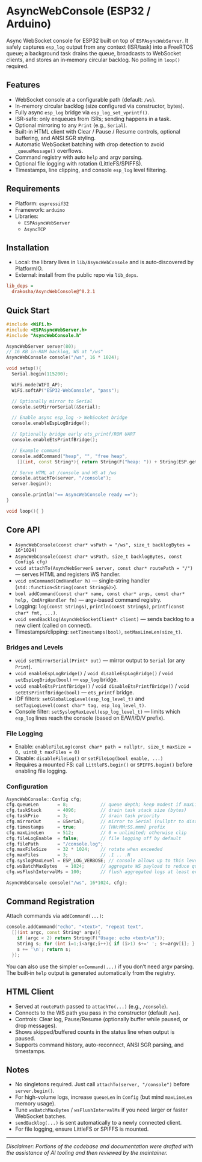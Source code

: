 # AsyncWebConsole (ESP32 / Arduino)

Async WebSocket console for ESP32 built on top of `ESPAsyncWebServer`. It safely captures `esp_log` output from any context (ISR/task) into a FreeRTOS queue; a background task drains the queue, broadcasts to WebSocket clients, and stores an in‑memory circular backlog. No polling in `loop()` required.

## Features
- WebSocket console at a configurable path (default: `/ws`).
- In-memory circular backlog (size configured via constructor, bytes).
- Fully async `esp_log` bridge via `esp_log_set_vprintf()`.
- ISR-safe: only enqueues from ISRs; sending happens in a task.
- Optional mirroring to any `Print` (e.g., `Serial`).
- Built-in HTML client with Clear / Pause / Resume controls, optional buffering, and ANSI SGR styling.
- Automatic WebSocket batching with drop detection to avoid `_queueMessage()` overflows.
- Command registry with auto `help` and argv parsing.
- Optional file logging with rotation (LittleFS/SPIFFS).
- Timestamps, line clipping, and console `esp_log` level filtering.

## Requirements
- Platform: `espressif32`
- Framework: `arduino`
- Libraries:
  - `ESPAsyncWebServer`
  - `AsyncTCP`

## Installation
- Local: the library lives in `lib/AsyncWebConsole` and is auto‑discovered by PlatformIO.
- External: install from the public repo via `lib_deps`.

```ini
lib_deps =
  drakosha/AsyncWebConsole@^0.2.1
```

## Quick Start
```cpp
#include <WiFi.h>
#include <ESPAsyncWebServer.h>
#include "AsyncWebConsole.h"

AsyncWebServer server(80);
// 16 KB in‑RAM backlog, WS at "/ws"
AsyncWebConsole console("/ws", 16 * 1024);

void setup(){
  Serial.begin(115200);

  WiFi.mode(WIFI_AP);
  WiFi.softAP("ESP32-WebConsole", "pass");

  // Optionally mirror to Serial
  console.setMirrorSerial(&Serial);

  // Enable async esp_log -> WebSocket bridge
  console.enableEspLogBridge();

  // Optionally bridge early ets_printf/ROM UART
  console.enableEtsPrintfBridge();

  // Example command
  console.addCommand("heap", "", "free heap",
    [](int, const String*){ return String(F("heap: ")) + String(ESP.getFreeHeap()) + F("\n"); });

  // Serve HTML at /console and WS at /ws
  console.attachTo(server, "/console");
  server.begin();

  console.println("== AsyncWebConsole ready ==");
}

void loop(){ }
```

## Core API
- `AsyncWebConsole(const char* wsPath = "/ws", size_t backlogBytes = 16*1024)`
- `AsyncWebConsole(const char* wsPath, size_t backlogBytes, const Config& cfg)`
- `void attachTo(AsyncWebServer& server, const char* routePath = "/")` — serves HTML and registers WS handler.
- `void onCommand(CmdHandler h)` — single‑string handler (`std::function<String(const String&)>`).
- `bool addCommand(const char* name, const char* args, const char* help, CmdArgHandler fn)` — argv‑based command registry.
- Logging: `log(const String&)`, `println(const String&)`, `printf(const char* fmt, ...)`.
- `void sendBacklog(AsyncWebSocketClient* client)` — sends backlog to a new client (called on connect).
- Timestamps/clipping: `setTimestamps(bool)`, `setMaxLineLen(size_t)`.

### Bridges and Levels
- `void setMirrorSerial(Print* out)` — mirror output to `Serial` (or any `Print`).
- `void enableEspLogBridge()` / `void disableEspLogBridge()` / `void setEspLogBridge(bool)` — `esp_log` bridge.
- `void enableEtsPrintfBridge()` / `void disableEtsPrintfBridge()` / `void setEtsPrintfBridge(bool)` — `ets_printf` bridge.
- IDF filters: `setGlobalLogLevel(esp_log_level_t)` and `setTagLogLevel(const char* tag, esp_log_level_t)`.
- Console filter: `setSyslogMaxLevel(esp_log_level_t)` — limits which `esp_log` lines reach the console (based on E/W/I/D/V prefix).

### File Logging
- Enable: `enableFileLog(const char* path = nullptr, size_t maxSize = 0, uint8_t maxFiles = 0)`
- Disable: `disableFileLog()` or `setFileLog(bool enable, ...)`
- Requires a mounted FS: call `LittleFS.begin()` or `SPIFFS.begin()` before enabling file logging.

### Configuration
```cpp
AsyncWebConsole::Config cfg;
cfg.queueLen       = 8;            // queue depth; keep modest if maxLineLen is large
cfg.taskStack      = 4096;         // drain task stack size (bytes)
cfg.taskPrio       = 3;            // drain task priority
cfg.mirrorOut      = &Serial;      // mirror to Serial (nullptr to disable)
cfg.timestamps     = true;         // [HH:MM:SS.mmm] prefix
cfg.maxLineLen     = 512;          // 0 = unlimited; otherwise clip
cfg.fileLogEnable  = false;        // file logging off by default
cfg.filePath       = "/console.log";
cfg.maxFileSize    = 32 * 1024;    // rotate when exceeded
cfg.maxFiles       = 3;            // .1 .. .N
cfg.syslogMaxLevel = ESP_LOG_VERBOSE; // console allows up to this level
cfg.wsBatchMaxBytes   = 1024;      // aggregate WS payload to reduce queue pressure
cfg.wsFlushIntervalMs = 100;       // flush aggregated logs at least every 100 ms

AsyncWebConsole console("/ws", 16*1024, cfg);
```

## Command Registration
Attach commands via `addCommand(...)`:
```cpp
console.addCommand("echo", "<text>", "repeat text",
  [](int argc, const String* argv){
    if (argc < 2) return String(F("Usage: echo <text>\n"));
    String s; for (int i=1;i<argc;i++){ if (i>1) s+=' '; s+=argv[i]; }
    s += '\n'; return s;
  });
```
You can also use the simpler `onCommand(...)` if you don’t need argv parsing. The built‑in `help` output is generated automatically from the registry.

## HTML Client
- Served at `routePath` passed to `attachTo(...)` (e.g., `/console`).
- Connects to the WS path you pass in the constructor (default `/ws`).
- Controls: Clear log, Pause/Resume (optionally buffer while paused, or drop messages).
- Shows skipped/buffered counts in the status line when output is paused.
- Supports command history, auto-reconnect, ANSI SGR parsing, and timestamps.

## Notes
- No singletons required. Just call `attachTo(server, "/console")` before `server.begin()`.
- For high-volume logs, increase `queueLen` in `Config` (but mind `maxLineLen` memory usage).
- Tune `wsBatchMaxBytes` / `wsFlushIntervalMs` if you need larger or faster WebSocket batches.
- `sendBacklog(...)` is sent automatically to a newly connected client.
- For file logging, ensure LittleFS or SPIFFS is mounted.

---

_Disclaimer: Portions of the codebase and documentation were drafted with the assistance of AI tooling and then reviewed by the maintainer._
